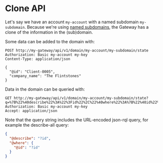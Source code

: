 # Clone API

Let's say we have an account `my-account` with a named subdomain `my-subdomain`. Because we're using [named subdomains](named-subdomains.md), the Gateway has a clone of the information in the (sub)domain.

Some data can be added to the domain with:

```http request
POST http://my-gateway/api/v1/domain/my-account/my-subdomain/state
Authorization: Basic my-account my-key
Content-Type: application/json

{
  "@id": "Client-0005",
  "company_name": "The Flintstones"
}
```

Data in the domain can be queried with:

```http request
GET http://my-gateway/api/v1/domain/my-account/my-subdomain/state?q=%7B%22%40describe%22%3A%22%3Fid%22%2C%22%40where%22%3A%7B%22%40id%22%3A%22%3Fid%22%7D%7D
Authorization: Basic my-account my-key
Accept: application/json
```

Note that the query string includes the URL-encoded json-rql query, for example the describe-all query:
```json
{
  "@describe": "?id",
  "@where": {
    "@id": "?id"
  }
}
```
